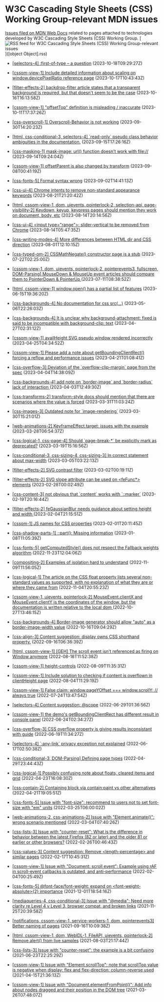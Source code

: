 # W3C Cascading Style Sheets (CSS) Working Group-relevant MDN issues

[Issues filed on MDN Web Docs](https://github.com/mdn/content/issues) related to pages attached to technologies developed by W3C Cascading Style Sheets (CSS) Working Group. [![RSS feed for W3C Cascading Style Sheets (CSS) Working Group-relevant issues](https://www.w3.org/QA/2007/04/feed_icon)]([object Object].rss)

* [\[selectors-4\] :first-of-type – a question](https://github.com/mdn/content/issues/29701) (2023-10-18T09:29:27Z)
  
* [\[cssom-view-1\] Include detailed information about scaling on window.devicePixelRatio reference page](https://github.com/mdn/content/issues/29682) (2023-10-17T10:43:43Z)
  
* [\[filter-effects-2\] backdrop-filter article states that a transparent background is required, but that doesn't seem to be the case](https://github.com/mdn/content/issues/29667) (2023-10-16T16:13:58Z)
  
* [\[cssom-view-1\] "offsetTop" definition is misleading / inaccurate](https://github.com/mdn/content/issues/29601) (2023-10-11T17:37:26Z)
  
* [\[css-overscroll-1\] Overscroll-Behavior is not working](https://github.com/mdn/content/issues/29384) (2023-09-30T14:20:23Z)
  
* [\[html, css-conditional-3, selectors-4\] \`read-only\` pseudo class behavior ambiguities in the documentation.](https://github.com/mdn/content/issues/29140) (2023-09-15T17:26:16Z)
  
* [\[css-masking-1\] mask-image: url() function doesn't work with file://](https://github.com/mdn/content/issues/29106) (2023-09-14T09:24:04Z)
  
* [\[cssom-view-1\] offsetParent is also changed by transform](https://github.com/mdn/content/issues/28991) (2023-09-08T00:41:19Z)
  
* [\[css-fonts-5\] Formal syntax wrong](https://github.com/mdn/content/issues/28900) (2023-09-02T14:41:13Z)
  
* [\[css-ui-4\] Chrome intents to remove non-standard appearance keywords](https://github.com/mdn/content/issues/28687) (2023-08-21T21:20:42Z)
  
* [\[html, cssom-view-1, dom, uievents, pointerlock-2, selection-api, page-visibility-2\] Keydown, keyup, keypress pages should mention they work on document, body, etc](https://github.com/mdn/content/issues/28561) (2023-08-14T20:14:56Z)
  
* [\[css-ui-4\] \<input type="range"\>: slider-vertical to be removed from Chrome](https://github.com/mdn/content/issues/28550) (2023-08-14T05:47:35Z)
  
* [\[css-writing-modes-4\] More differences between HTML dir and CSS direction](https://github.com/mdn/content/issues/28320) (2023-08-01T12:10:15Z)
  
* [\[css-typed-om-2\] CSSMathNegate() constructor page is a stub](https://github.com/mdn/content/issues/28118) (2023-07-22T02:25:00Z)
  
* [\[cssom-view-1, dom, uievents, pointerlock-2, pointerevents3, fullscreen, DOM-Parsing\] MouseDown & MouseUp event articles should compare them to PointerDown & PointerUp ](https://github.com/mdn/content/issues/27878) (2023-07-11T08:38:52Z)
  
* [\[html, cssom-view-1\] window.open() has a partial list of features](https://github.com/mdn/content/issues/27357) (2023-06-15T19:36:20Z)
  
* [\[css-backgrounds-4\] No documentation for css src(...)](https://github.com/mdn/content/issues/26621) (2023-05-06T22:26:03Z)
  
* [\[css-backgrounds-4\] It is unclear why background-attachment: fixed is said to be incompatible with background-clip: text](https://github.com/mdn/content/issues/26445) (2023-04-27T02:31:12Z)
  
* [\[cssom-view-1\] availHeight SVG pseudo window rendered incorrectly](https://github.com/mdn/content/issues/26403) (2023-04-25T04:34:52Z)
  
* [\[cssom-view-1\] Please add a note about getBoundingClientRect() forcing a reflow and performance issues](https://github.com/mdn/content/issues/26330) (2023-04-21T01:08:41Z)
  
* [\[css-overflow-3\] Deviation of the \`overflow-clip-margin\` page from the spec](https://github.com/mdn/content/issues/25906) (2023-04-04T14:38:09Z)
  
* [\[css-backgrounds-4\] add note on \`border-image\` and \`border-radius\` lack of interaction ](https://github.com/mdn/content/issues/25875) (2023-04-03T12:49:30Z)
  
* [\[css-transforms-2\] transform-style docs should mention that there are scenarios where the value is forced](https://github.com/mdn/content/issues/25801) (2023-03-31T11:03:24Z)
  
* [\[css-images-3\] Outdated note for \`image-rendering\`](https://github.com/mdn/content/issues/25774) (2023-03-30T15:21:01Z)
  
* [\[web-animations-2\] KeyframeEffect.target: issues with the example](https://github.com/mdn/content/issues/25694) (2023-03-28T06:54:37Z)
  
* [\[css-logical-1, css-page-4\] Should \`page-break-\*\` be explicitly mark as deprecated?](https://github.com/mdn/content/issues/25459) (2023-03-19T15:16:56Z)
  
* [\[css-conditional-3, css-sizing-4, css-sizing-3\] In correct statement about max-width](https://github.com/mdn/content/issues/25073) (2023-03-05T03:22:13Z)
  
* [\[filter-effects-2\] SVG contrast filter](https://github.com/mdn/content/issues/24989) (2023-03-02T00:19:11Z)
  
* [\[filter-effects-2\] SVG slope attribute can be used on \<feFunc\*\> elements](https://github.com/mdn/content/issues/24935) (2023-02-28T00:02:49Z)
  
* [\[css-content-3\] not obvious that \`content\` works with \`::marker\`](https://github.com/mdn/content/issues/24600) (2023-02-19T20:16:44Z)
  
* [\[filter-effects-2\] feGaussianBlur needs guidance about setting height and width ](https://github.com/mdn/content/issues/24169) (2023-02-04T21:15:51Z)
  
* [\[cssom-1\] JS names for CSS properties](https://github.com/mdn/content/issues/24084) (2023-02-01T20:11:45Z)
  
* [\[css-shadow-parts-1\] ::part(): Missing information](https://github.com/mdn/content/issues/23471) (2023-01-08T11:05:39Z)
  
* [\[css-fonts-5\] getComputedStyle() does not respect the Fallback weights algorithm](https://github.com/mdn/content/issues/22496) (2022-11-23T12:04:06Z)
  
* [\[compositing-2\] Examples of isolation hard to understand](https://github.com/mdn/content/issues/22185) (2022-11-09T11:56:05Z)
  
* [\[css-logical-1\] The article on the CSS float property lists several non-standard values as supported, with no explanation of what they are or where they came from](https://github.com/mdn/content/issues/22069) (2022-11-04T20:55:23Z)
  
* [\[cssom-view-1, uievents, pointerlock-2\] MouseEvent.clientX and MouseEvent.clientY is  the coordinates of the window, but the documentation is written relative to the local dom ](https://github.com/mdn/content/issues/21876) (2022-10-27T13:46:15Z)
  
* [\[css-backgrounds-4\] Border-image generator should allow "auto" as a border-image-width value](https://github.com/mdn/content/issues/21582) (2022-10-16T09:04:29Z)
  
* [\[css-align-3\] Content suggestion: display owns CSS shorthand property.](https://github.com/mdn/content/issues/20793) (2022-09-16T06:36:39Z)
  
* [\[html, cssom-view-1\] \[GEH\] The scroll event isn't referenced as firing on Window anymore](https://github.com/mdn/content/issues/19699) (2022-08-18T11:52:38Z)
  
* [\[cssom-view-1\]  height-controls](https://github.com/mdn/content/issues/19322) (2022-08-09T11:35:31Z)
  
* [\[cssom-view-1\] Include solution to checking if content is overflown in clientHeight page](https://github.com/mdn/content/issues/19153) (2022-08-04T11:29:19Z)
  
* [\[cssom-view-1\] False claim: window.pageYOffset === window.scrollY; // always true](https://github.com/mdn/content/issues/18735) (2022-07-24T13:47:54Z)
  
* [\[selectors-4\] Content suggestion: @scope](https://github.com/mdn/content/issues/17751) (2022-06-29T01:36:56Z)
  
* [\[cssom-view-1\] the demo's getBoundingClientRect has different result in console panel](https://github.com/mdn/content/issues/17588) (2022-06-24T02:34:27Z)
  
* [\[css-overflow-3\] CSS overflow property is giving results inconsistant with guide](https://github.com/mdn/content/issues/17430) (2022-06-19T11:34:27Z)
  
* [\[selectors-4\] \`:any-link\` privacy exception not explained](https://github.com/mdn/content/issues/17366) (2022-06-17T02:50:38Z)
  
* [\[css-conditional-3, DOM-Parsing\] Defining page types](https://github.com/mdn/content/issues/15539) (2022-04-29T23:44:43Z)
  
* [\[css-logical-1\] Possibly confusing note about floats, cleared items and grid](https://github.com/mdn/content/issues/15285) (2022-04-23T16:08:30Z)
  
* [\[css-contain-2\] Containing block via contain:paint vs other alternatives](https://github.com/mdn/content/issues/15210) (2022-04-21T19:05:51Z)
  
* [\[css-fonts-5\] Issue with "font-size": recommend to users not to set font-size with "em" units](https://github.com/mdn/content/issues/14282) (2022-03-25T06:00:02Z)
  
* [\[web-animations-2, css-animations-2\] Issue with "Element.animate()": wrong scenario mentioned](https://github.com/mdn/content/issues/13487) (2022-03-04T07:40:26Z)
  
* [\[css-lists-3\] Issue with "counter-reset": What is the difference in behavior between the latest Firefox (82 or later) and the older 81 or earlier or other browsers?](https://github.com/mdn/content/issues/13293) (2022-02-26T00:46:43Z)
  
* [\[css-values-3\] Content suggestion: Remove \<length-percentage\> and similar pages](https://github.com/mdn/content/issues/13066) (2022-02-17T10:45:31Z)
  
* [\[cssom-view-1\] Issue with "Document: scroll event": Example using rAF in scroll-event callbacks is outdated, and anti-performance](https://github.com/mdn/content/issues/12701) (2022-02-04T00:25:49Z)
  
* [\[css-fonts-5\] @font-face/font-weight: expand on \<font-weight-absolute\>{2} importance](https://github.com/mdn/content/issues/10910) (2021-12-01T18:54:16Z)
  
* [\[mediaqueries-4, css-conditional-3\] Issue with "@media": Need more clarity re Level 4 v Level 3, browser compat, and broken links](https://github.com/mdn/content/issues/10774) (2021-11-25T20:39:58Z)
  
* [\[notifications, cssom-view-1, service-workers-1, dom, pointerevents3\] Better naming of pages](https://github.com/mdn/content/issues/8977) (2021-09-16T10:09:38Z)
  
* [\[html, cssom-view-1, dom, WebIDL-1, FileAPI, uievents, pointerlock-2\] Remove alert() from live samples](https://github.com/mdn/content/issues/7566) (2021-08-03T21:17:44Z)
  
* [\[css-lists-3\] Issue with "counter-reset": the example is a bit confusing](https://github.com/mdn/content/issues/6277) (2021-06-23T22:25:29Z)
  
* [\[cssom-view-1\] Issue with "Element.scrollTop": note that scrollTop value is negative when display: flex and flex-direction: column-reverse used](https://github.com/mdn/content/issues/4142) (2021-04-15T21:36:13Z)
  
* [\[cssom-view-1\] Issue with "Document.elementFromPoint()": Add info about nodes dragged and their position in the DOM tree](https://github.com/mdn/content/issues/3520) (2021-03-26T07:48:07Z)
  
